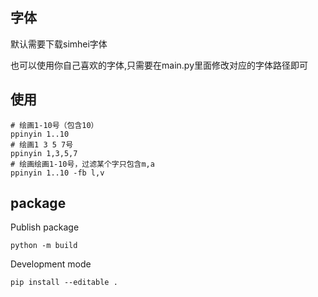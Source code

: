 ## 字体

默认需要下载simhei字体

也可以使用你自己喜欢的字体,只需要在main.py里面修改对应的字体路径即可

## 使用

```shell
# 绘画1-10号（包含10）
ppinyin 1..10
# 绘画1 3 5 7号
ppinyin 1,3,5,7
# 绘画绘画1-10号，过滤某个字只包含m,a
ppinyin 1..10 -fb l,v

```


## package

Publish package
```
python -m build
```

Development mode
```
pip install --editable .
```